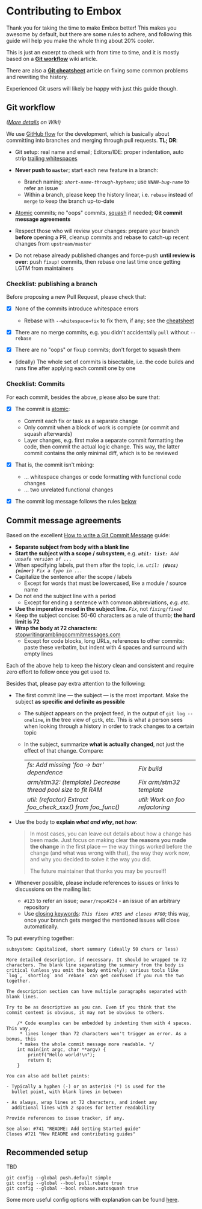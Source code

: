 Contributing to Embox
=====================

Thank you for taking the time to make Embox better! This makes you awesome by
default, but there are some rules to adhere, and following this guide will help
you make the whole thing about 20% cooler.

This is just an excerpt to check with from time to time, and it is mostly based
on a **[Git workflow](https://github.com/embox/embox/wiki/Contributing:-Git-workflow)**
wiki article.

There are also a **[Git cheatsheet](https://github.com/embox/embox/wiki/Contributing:-Git-cheatsheet)**
article on fixing some common problems and rewriting the history.

Experienced Git users will likely be happy with just this guide though.

Git workflow
------------
*([More details](https://github.com/embox/embox/wiki/Contributing:-Git-workflow)
on Wiki)*

We use [GitHub flow](https://guides.github.com/introduction/flow/) for the
development, which is basically about committing into branches and merging
through pull requests. **TL; DR**:

  - Git setup: real name and email; Editors/IDE: proper indentation, auto strip
    [trailing whitespaces](http://codeimpossible.com/2012/04/02/Trailing-whitespace-is-evil-Don-t-commit-evil-into-your-repo-/)

  - **Never push to `master`**; start each new feature in a branch:
    - Branch naming: *`short-name-through-hyphens`*; use *`NNNN-bug-name`*
      to refer an issue
    - Within a branch, please keep the history linear, i.e. `rebase` instead
      of `merge` to keep the branch up-to-date

  - [Atomic](http://www.freshconsulting.com/atomic-commits/) commits;
    no "oops" commits, [squash](#squash-commits-into-a-single-one) if needed;
    **Git commit message agreements**

  - Respect those who will review your changes: prepare your branch **before**
    opening a PR, cleanup commits and rebase to catch-up recent changes
    from `upstream/master`

  - Do not rebase already published changes and force-push **until review is
    over**: push `fixup!` commits, then rebase one last time once getting LGTM
    from maintainers

### Checklist: publishing a branch

Before proposing a new Pull Request, please check that:
  - [x] None of the commits introduce whitespace errors
    - Rebase with `--whitespace=fix` to fix them, if any; see the
      [cheatsheet](#fix-whitespace-errors)

  - [x] There are no merge commits, e.g. you didn't accidentally `pull` without
    `--rebase`

  - [x] There are no "oops" or fixup commits; don't forget to squash them

  - (ideally) The whole set of commits is bisectable, i.e. the code
    builds and runs fine after applying each commit one by one

### Checklist: Commits

For each commit, besides the above, please also be sure that:
  - [x] The commit is [atomic](http://www.freshconsulting.com/atomic-commits/):
    - Commit each fix or task as a separate change
    - Only commit when a block of work is complete (or commit and squash
      afterwards)
    - Layer changes, e.g. first make a separate commit formatting the code,
      then commit the actual logic change. This way, the latter commit contains
      the only minimal diff, which is to be reviewed

  - [x] That is, the commit isn't mixing:
    - ... whitespace changes or code formatting with functional code changes
    - ... two unrelated functional changes

  - [x] The commit log message follows the rules
    [below](#commit-message-agreements)

Commit message agreements
-------------------------
Based on the excellent
[How to write a Git Commit Message](http://chris.beams.io/posts/git-commit/)
guide:

  - **Separate subject from body with a blank line**
  - **Start the subject with a scope / subsystem**, e.g.
    _**`util: list: `**`Add unsafe version of ...`_
  - When specifying labels, put them after the topic, i.e.
    _`util: `**`(docs) (minor) `**`Fix a typo in ...`_
  - Capitalize the sentence after the scope / labels
    - Except for words that must be lowercased, like a module / source name
  - Do not end the subject line with a period
    - Except for ending a sentence with common abbreviations, *e.g. etc.*
  - **Use the imperative mood in the subject line.** *`Fix`*, not
    *`fixing/fixed`*
  - Keep the subject concise: 50-60 characters as a rule of thumb;
    **the hard limit is 72**
  - **Wrap the body at 72 characters**:
    [stopwritingramblingcommitmessages.com](http://stopwritingramblingcommitmessages.com)
    - Except for code blocks, long URLs, references to other commits: paste
      these verbatim, but indent with 4 spaces and surround with empty lines

Each of the above help to keep the history clean and consistent and require
zero effort to follow once you get used to.

Besides that, please pay extra attention to the following:

  - The first commit line — the subject — is the most important.
    Make the subject **as specific and definite as possible**

    - The subject appears on the project feed, in the output of
      `git log --oneline`, in the tree view of `gitk`, etc. This is what a
      person sees when looking through a history in order to track changes
      to a certain topic

    - In the subject, summarize **what is actually changed**, not just the
      effect of that change. Compare:

      |     |     |
      | --- | ---
      | *fs: Add missing 'foo -> bar' dependence*                     | *Fix build*
      | *arm/stm32: (template) Decrease thread pool size to fit RAM*  | *Fix arm/stm32 template*
      | *util: (refactor) Extract foo_check_xxx() from foo_func()*    | *util: Work on foo refactoring*

  - Use the body to **explain *what and why*, not _how_**:

    > In most cases, you can leave out details about how a change has been
    > made. Just focus on making clear **the reasons you made the change**
    > in the first place — the way things worked before the change (and what
    > was wrong with that), the way they work now, and why you decided to
    > solve it the way you did.
    >
    > The future maintainer that thanks you may be yourself!

  - Whenever possible, please include references to issues or links to
    discussions on the mailing list:
    - `#123` to refer an issue; `owner/repo#234` - an issue of an arbitrary
      repository
    - Use [closing keywords](https://help.github.com/articles/closing-issues-via-commit-messages/):
      *`This fixes #765 and closes #700`*; this way, once your branch gets
      merged the mentioned issues will close automatically.

To put everything together:

    subsystem: Capitalized, short summary (ideally 50 chars or less)

    More detailed description, if necessary. It should be wrapped to 72
    characters. The blank line separating the summary from the body is
    critical (unless you omit the body entirely); various tools like
    `log`, `shortlog` and `rebase` can get confused if you run the two
    together.

    The description section can have multiple paragraphs separated with
    blank lines.

    Try to be as descriptive as you can. Even if you think that the
    commit content is obvious, it may not be obvious to others.

        /* Code examples can be embedded by indenting them with 4 spaces. This way,
         * lines longer than 72 characters won't trigger an error. As a bonus, this
         * makes the whole commit message more readable. */
        int main(int argc, char **argv) {
            printf("Hello world!\n");
            return 0;
        }

    You can also add bullet points:

    - Typically a hyphen (-) or an asterisk (*) is used for the
      bullet point, with blank lines in between

    - As always, wrap lines at 72 characters, and indent any
      additional lines with 2 spaces for better readability

    Provide references to issue tracker, if any.

    See also: #741 "README: Add Getting Started guide"
    Closes #721 "New README and contributing guides"


Recommended setup
-----------------

TBD

    git config --global push.default simple
    git config --global --bool pull.rebase true
    git config --global --bool rebase.autosquash true

Some more useful config options with explanation can be found
[here](http://grimoire.ca/git/config).
